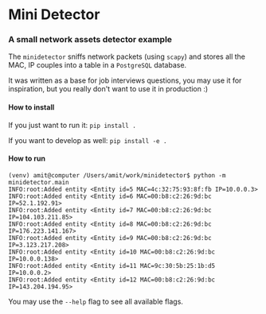# Mini Detector

### A small network assets detector example

The `minidetector` sniffs network packets (using `scapy`) and stores all the MAC, IP couples into a table in
a `PostgreSQL`
database.

It was written as a base for job interviews questions, you may use it for inspiration, but you really don't want to use
it in production :)

#### How to install

If you just want to run it:
`pip install .`

If you want to develop as well:
`pip install -e .`

#### How to run

```
(venv) amit@computer /Users/amit/work/minidetector$ python -m minidetector.main
INFO:root:Added entity <Entity id=5 MAC=4c:32:75:93:8f:fb IP=10.0.0.3>
INFO:root:Added entity <Entity id=6 MAC=00:b8:c2:26:9d:bc IP=52.1.192.91>
INFO:root:Added entity <Entity id=7 MAC=00:b8:c2:26:9d:bc IP=104.103.211.85>
INFO:root:Added entity <Entity id=8 MAC=00:b8:c2:26:9d:bc IP=176.223.141.167>
INFO:root:Added entity <Entity id=9 MAC=00:b8:c2:26:9d:bc IP=3.123.217.208>
INFO:root:Added entity <Entity id=10 MAC=00:b8:c2:26:9d:bc IP=10.0.0.138>
INFO:root:Added entity <Entity id=11 MAC=9c:30:5b:25:1b:d5 IP=10.0.0.2>
INFO:root:Added entity <Entity id=12 MAC=00:b8:c2:26:9d:bc IP=143.204.194.95>
```

You may use the `--help` flag to see all available flags.
